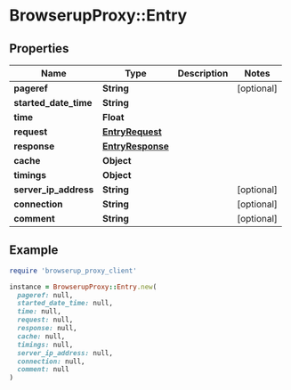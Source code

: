 # BrowserupProxy::Entry

## Properties

| Name | Type | Description | Notes |
| ---- | ---- | ----------- | ----- |
| **pageref** | **String** |  | [optional] |
| **started_date_time** | **String** |  |  |
| **time** | **Float** |  |  |
| **request** | [**EntryRequest**](EntryRequest.md) |  |  |
| **response** | [**EntryResponse**](EntryResponse.md) |  |  |
| **cache** | **Object** |  |  |
| **timings** | **Object** |  |  |
| **server_ip_address** | **String** |  | [optional] |
| **connection** | **String** |  | [optional] |
| **comment** | **String** |  | [optional] |

## Example

```ruby
require 'browserup_proxy_client'

instance = BrowserupProxy::Entry.new(
  pageref: null,
  started_date_time: null,
  time: null,
  request: null,
  response: null,
  cache: null,
  timings: null,
  server_ip_address: null,
  connection: null,
  comment: null
)
```

